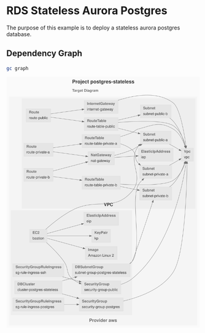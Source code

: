 # RDS Stateless Aurora Postgres

The purpose of this example is to deploy a stateless aurora postgres database.

## Dependency Graph

```sh
gc graph
```

![GraphTarget](diagram-target.svg)
